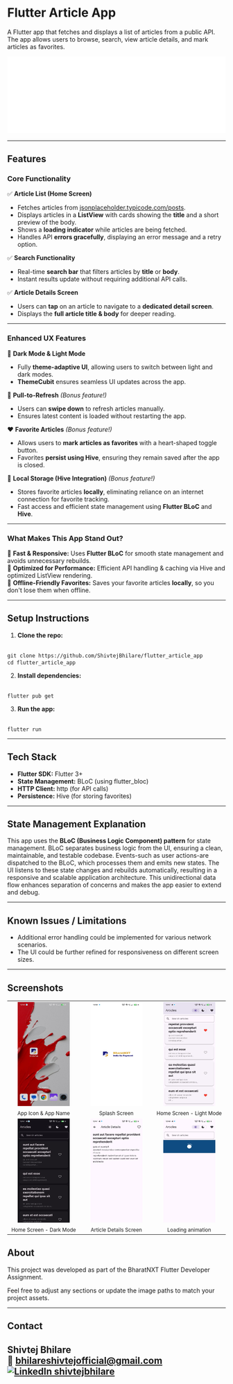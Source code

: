 # Flutter Article App

A Flutter app that fetches and displays a list of articles from a public API. The app allows users to browse, search, view article details, and mark articles as favorites.
<div>
<img src="assets/screenshots/BharatNXT.gif" alt="Animated logo" /><br/>
</div>

---

## Features

### Core Functionality

✅ **Article List (Home Screen)**  
- Fetches articles from [jsonplaceholder.typicode.com/posts](https://jsonplaceholder.typicode.com/posts).  
- Displays articles in a **ListView** with cards showing the **title** and a short preview of the body.  
- Shows a **loading indicator** while articles are being fetched.  
- Handles API **errors gracefully**, displaying an error message and a retry option.  

✅ **Search Functionality**  
- Real-time **search bar** that filters articles by **title** or **body**.  
- Instant results update without requiring additional API calls.  

✅ **Article Details Screen**  
- Users can **tap** on an article to navigate to a **dedicated detail screen**.  
- Displays the **full article title & body** for deeper reading.  

---

### Enhanced UX Features

🎨 **Dark Mode & Light Mode**  
- Fully **theme-adaptive UI**, allowing users to switch between light and dark modes.  
- **ThemeCubit** ensures seamless UI updates across the app.  

🔄 **Pull-to-Refresh** *(Bonus feature!)*  
- Users can **swipe down** to refresh articles manually.  
- Ensures latest content is loaded without restarting the app.  

❤️ **Favorite Articles** *(Bonus feature!)*  
- Allows users to **mark articles as favorites** with a heart-shaped toggle button.  
- Favorites **persist using Hive**, ensuring they remain saved after the app is closed.  

📁 **Local Storage (Hive Integration)** *(Bonus feature!)*  
- Stores favorite articles **locally**, eliminating reliance on an internet connection for favorite tracking.  
- Fast access and efficient state management using **Flutter BLoC** and **Hive**.  

---

### What Makes This App Stand Out?

🚀 **Fast & Responsive:** Uses **Flutter BLoC** for smooth state management and avoids unnecessary rebuilds.  
📱 **Optimized for Performance:** Efficient API handling & caching via Hive and optimized ListView rendering.  
🔗 **Offline-Friendly Favorites:** Saves your favorite articles **locally**, so you don't lose them when offline.

---

## Setup Instructions

1. **Clone the repo:**
```

git clone https://github.com/ShivtejBhilare/flutter_article_app
cd flutter_article_app

```

2. **Install dependencies:**
```

flutter pub get

```

3. **Run the app:**
```

flutter run

```

---

## Tech Stack

- **Flutter SDK:** Flutter 3+
- **State Management:** BLoC (using flutter_bloc)
- **HTTP Client:** http (for API calls)
- **Persistence:** Hive (for storing favorites)

---

## State Management Explanation

This app uses the **BLoC (Business Logic Component) pattern** for state management. BLoC separates business logic from the UI, ensuring a clean, maintainable, and testable codebase. Events-such as user actions-are dispatched to the BLoC, which processes them and emits new states. The UI listens to these state changes and rebuilds automatically, resulting in a responsive and scalable application architecture. This unidirectional data flow enhances separation of concerns and makes the app easier to extend and debug.

---

## Known Issues / Limitations

- Additional error handling could be implemented for various network scenarios.
- The UI could be further refined for responsiveness on different screen sizes.

---

## Screenshots

<div align="center">

<table>
<tr>
 <td align="center" width="160">
   <img src="assets/screenshots/app_icon.jpg" alt="App Icon" width="120" height="240"/><br/>
   <sub>App Icon & App Name</sub>
 </td>
 <td align="center" width="160">
   <img src="assets/screenshots/splash.jpg" alt="Splash Screen" width="120" height="240"/><br/>
   <sub>Splash Screen</sub>
 </td>
 <td align="center" width="160">
   <img src="assets/screenshots/home_light.jpg" alt="Home Light" width="120" height="240"/><br/>
   <sub>Home Screen - Light Mode</sub>
 </td>
</tr>
<tr>
 <td align="center" width="160">
   <img src="assets/screenshots/home_dark.jpg" alt="Home Dark" width="120" height="240"/><br/>
   <sub>Home Screen - Dark Mode</sub>
 </td>
 <td align="center" width="160">
   <img src="assets/screenshots/article_details.jpg" alt="Article Details" width="120" height="240"/><br/>
   <sub>Article Details Screen</sub>
 </td>
 <td align="center" width="160">
   <img src="assets/screenshots/loading.jpg" alt="Article Details" width="120" height="240"/><br/>
   <sub>Loading animation</sub>
 </td>
</tr>
</table>

</div>

## About

This project was developed as part of the BharatNXT Flutter Developer Assignment.

Feel free to adjust any sections or update the image paths to match your project assets.

---

## Contact

**Shivtej Bhilare**  
📧 [bhilareshivtejofficial@gmail.com](mailto:bhilareshivtejofficial@gmail.com)  
[<img src="https://cdn-icons-png.flaticon.com/24/174/174857.png" alt="LinkedIn" width="24"/>](https://www.linkedin.com/in/shivtejbhilare/)[ shivtejbhilare](https://www.linkedin.com/in/shivtejbhilare/)
---